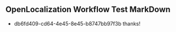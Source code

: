 ## OpenLocalization Workflow Test MarkDown
* db6fd409-cd64-4e45-8e45-b8747bb97f3b thanks!

<!--HONumber=Sep16_HO1-->


